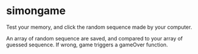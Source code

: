 # simongame

Test your memory, and click the random sequence made by your computer.

An array of random sequence are saved, and compared to your array of guessed sequence.
If wrong, game triggers a gameOver function.
